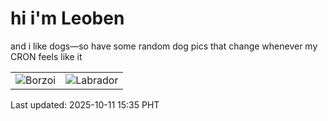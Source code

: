 # hi i'm Leoben

and i like dogs—so have some random dog pics that change whenever my CRON feels like it

|  |  |
|--------|----------|
| ![Borzoi](https://random-dog-vercel.vercel.app/api/random-borzoi?v=1760168132) | ![Labrador](https://random-dog-vercel.vercel.app/api/random-labrador?v=1760168132) |

Last updated: 2025-10-11 15:35 PHT
